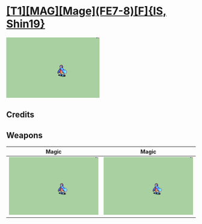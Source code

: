 # [\[T1\]\[MAG\]\[Mage\]\(FE7-8\)\[F\]{IS, Shin19}](./)

<img src="./6.%20Magic/Magic_000.png" alt="[T1][MAG][Mage](FE7-8)[F]{IS, Shin19} standing" />

## Credits



## Weapons


|Magic |Magic |
|  :---: | :---: |
| <img alt="Magic animation" src="./6.%20Magic/Magic.gif" /> | <img alt="Magic animation" src="./6.%20Magic%20(Fixed)%20%7BShin19%7D/Magic.gif" /> |
